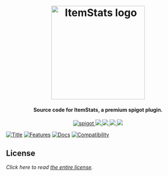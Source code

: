 <h1 align="center">
  <br>
  <img src=https://i.imgur.com/f2tyPyi.png" alt="ItemStats logo" width="256">
  <br>
</h1>

<h4 align="center">Source code for ItemStats, a premium spigot plugin.</h4>

<p align="center">
    <a href="https://www.spigotmc.org/resources/itemstats.79573/">
        <img alt="spigot" src="https://img.shields.io/badge/spigot-itemstats-ff935e?style=for-the-badge"/>
    </a>
    <a href="https://bstats.org/plugin/bukkit/ItemStats" alt="bstats servers">
        <img src="https://img.shields.io/bstats/servers/9865?color=ff935e&style=for-the-badge"/>
    </a>
    <a href="https://bstats.org/plugin/bukkit/ItemStats" alt="bstats players">
        <img src="https://img.shields.io/bstats/players/9865?color=ff935e&style=for-the-badge"/>
    </a>
    <a href="https://talismans.willfp.com/" alt="Docs (gitbook)">
        <img src="https://img.shields.io/badge/docs-gitbook-ff935e?style=for-the-badge&logo=appveyor"/>
    </a>
    <a href="https://discord.gg/ZcwpSsE/" alt="Discord">
        <img src="https://img.shields.io/discord/452518336627081236?label=discord&style=for-the-badge&color=ff935e"/>
    </a>
</p>


[![Title](https://i.imgur.com/yTJ5sFk.png)]()
[![Features](https://i.imgur.com/KkIbknf.png)]()
[![Docs](https://i.imgur.com/0460Lv0.png)](https://talismans.willfp.com/)
[![Compatibility](https://i.imgur.com/oRdt6W7.png)]()

## License
*Click here to read [the entire license](https://github.com/Auxilor/ItemStats/blob/master/LICENSE.md).*
